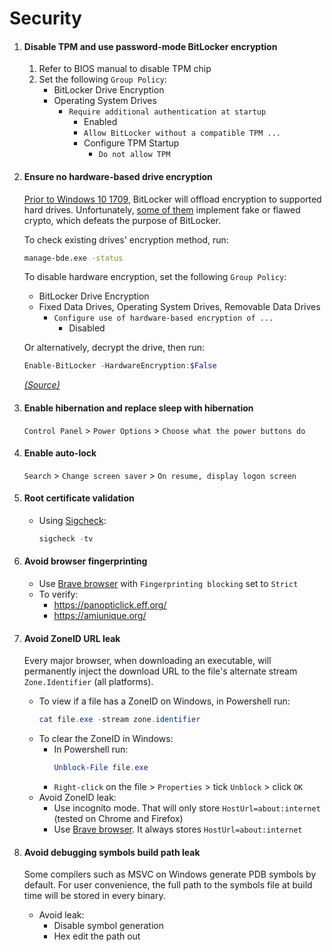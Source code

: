 # Security

1. #### Disable TPM and use password-mode BitLocker encryption

   1. Refer to BIOS manual to disable TPM chip
   2. Set the following `Group Policy`:
      - BitLocker Drive Encryption
      - Operating System Drives
        - `Require additional authentication at startup`
          - Enabled
          - `Allow BitLocker without a compatible TPM ...`
          - Configure TPM Startup
            - `Do not allow TPM`

2. #### Ensure no hardware-based drive encryption

   [Prior to Windows 10 1709](https://hexus.net/tech/news/software/135266-microsoft-stops-trusting-ssd-maker-hardware-encryption/), BitLocker will offload encryption to supported hard drives. Unfortunately, [some of them](https://discordapp.com/channels/517246314346709012/685963469862076540/752689362113921114) implement fake or flawed crypto, which defeats the purpose of BitLocker.

   To check existing drives' encryption method, run:

   ```cmd
   manage-bde.exe -status
   ```

   To disable hardware encryption, set the following `Group Policy`:

   - BitLocker Drive Encryption
   - Fixed Data Drives, Operating System Drives, Removable Data Drives
     - `Configure use of hardware-based encryption of ...`
       - Disabled

   Or alternatively, decrypt the drive, then run:

   ```powershell
   Enable-BitLocker -HardwareEncryption:$False
   ```

   [_(Source)_](https://winaero.com/blog/disable-hardware-bitlocker-encryption/)

3. #### Enable hibernation and replace sleep with hibernation

   `Control Panel` > `Power Options` > `Choose what the power buttons do`

4. #### Enable auto-lock

   `Search` > `Change screen saver` > `On resume, display logon screen`

5. #### Root certificate validation

   - Using [Sigcheck](https://docs.microsoft.com/en-us/sysinternals/downloads/sigcheck):
     ```powershell
     sigcheck -tv
     ```

6. #### Avoid browser fingerprinting

   - Use [Brave browser](https://brave.com/) with `Fingerprinting blocking` set to `Strict`
   - To verify:
     - https://panopticlick.eff.org/
     - https://amiunique.org/

7. #### Avoid ZoneID URL leak

   Every major browser, when downloading an executable, will permanently inject the download URL to the file's alternate stream `Zone.Identifier` (all platforms).

   - To view if a file has a ZoneID on Windows, in Powershell run:
     ```powershell
     cat file.exe -stream zone.identifier
     ```
   - To clear the ZoneID in Windows:
     - In Powershell run:
       ```powershell
       Unblock-File file.exe
       ```
     - `Right-click` on the file > `Properties` > tick `Unblock` > click `OK`
   - Avoid ZoneID leak:
     - Use incognito mode. That will only store `HostUrl=about:internet` (tested on Chrome and Firefox)
     - Use [Brave browser](https://brave.com/). It always stores `HostUrl=about:internet`

8. #### Avoid debugging symbols build path leak
   Some compilers such as MSVC on Windows generate PDB symbols by default. For user convenience, the full path to the symbols file at build time will be stored in every binary.
   - Avoid leak:
     - Disable symbol generation
     - Hex edit the path out
